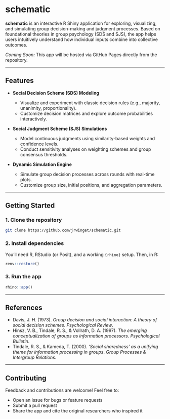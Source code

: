 # schematic

**schematic** is an interactive R Shiny application for exploring, visualizing, and simulating group decision-making and judgment processes. Based on foundational theories in group psychology (SDS and SJS), the app helps users intuitively understand how individual inputs combine into collective outcomes.

*Coming Soon:* This app will be hosted via GitHub Pages directly from the repository.

---

## Features

- **Social Decision Scheme (SDS) Modeling**
  - Visualize and experiment with classic decision rules (e.g., majority, unanimity, proportionality).
  - Customize decision matrices and explore outcome probabilities interactively.

- **Social Judgment Scheme (SJS) Simulations**
  - Model continuous judgments using similarity-based weights and confidence levels.
  - Conduct sensitivity analyses on weighting schemes and group consensus thresholds.

- **Dynamic Simulation Engine**
  - Simulate group decision processes across rounds with real-time plots.
  - Customize group size, initial positions, and aggregation parameters.

---

## Getting Started

### 1. Clone the repository

```bash
git clone https://github.com/jrwinget/schematic.git
```

### 2. Install dependencies

You’ll need R, RStudio (or Posit), and a working `{rhino}` setup. Then, in R:

```r
renv::restore()
```

### 3. Run the app

```r
rhino::app()
```

---

## References

- Davis, J. H. (1973). *Group decision and social interaction: A theory of social decision schemes*. *Psychological Review*.
- Hinsz, V. B., Tindale, R. S., & Vollrath, D. A. (1997). *The emerging conceptualization of groups as information processors*. *Psychological Bulletin*.
- Tindale, R. S., & Kameda, T. (2000). *‘Social sharedness’ as a unifying theme for information processing in groups*. *Group Processes & Intergroup Relations*.

---

## Contributing

Feedback and contributions are welcome! Feel free to:
- Open an issue for bugs or feature requests
- Submit a pull request
- Share the app and cite the original researchers who inspired it
